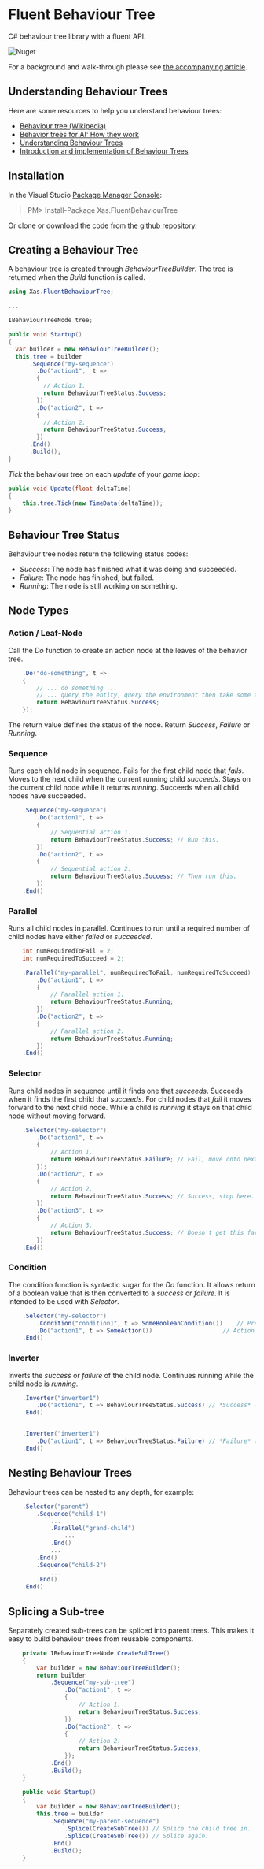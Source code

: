 # Fluent Behaviour Tree

C# behaviour tree library with a fluent API.

![Nuget](https://img.shields.io/nuget/v/Xas.FluentBehaviourTree)

For a background and walk-through please see [the accompanying article](http://www.what-could-possibly-go-wrong.com/fluent-behavior-trees-for-ai-and-game-logic/). 

## Understanding Behaviour Trees

Here are some resources to help you understand behaviour trees:

- [Behaviour tree (Wikipedia)](https://en.wikipedia.org/wiki/Behavior_tree_(artificial_intelligence,_robotics_and_control))
- [Behavior trees for AI: How they work](http://www.gamasutra.com/blogs/ChrisSimpson/20140717/221339/Behavior_trees_for_AI_How_they_work.php)
- [Understanding Behaviour Trees](http://aigamedev.com/open/article/bt-overview/)
- [Introduction and implementation of Behaviour Trees](http://guineashots.com/2014/07/25/an-introduction-to-behavior-trees-part-1/)

## Installation

In the Visual Studio [Package Manager Console](http://docs.nuget.org/consume/package-manager-console):

> PM> Install-Package Xas.FluentBehaviourTree

Or clone or download the code from [the github repository](https://github.com/codecapers/fluent-behaviour-tree).

## Creating a Behaviour Tree

A behaviour tree is created through *BehaviourTreeBuilder*. The tree is returned when the *Build* function is called.

```csharp
using Xas.FluentBehaviourTree;

...

IBehaviourTreeNode tree;

public void Startup()
{
  var builder = new BehaviourTreeBuilder();
  this.tree = builder
      .Sequence("my-sequence")
        .Do("action1",  t => 
        {
          // Action 1.
          return BehaviourTreeStatus.Success;
        })
        .Do("action2", t => 
        {
          // Action 2.
          return BehaviourTreeStatus.Success;
        })
      .End()
      .Build();
}
```

*Tick* the behaviour tree on each *update* of your *game loop*:

```csharp
public void Update(float deltaTime)
{
    this.tree.Tick(new TimeData(deltaTime));
}
```

## Behaviour Tree Status

Behaviour tree nodes return the following status codes:

* _Success_: The node has finished what it was doing and succeeded.
* _Failure_: The node has finished, but failed.
* _Running_: The node is still working on something.

## Node Types

### Action / Leaf-Node

Call the *Do* function to create an action node at the leaves of the behavior tree.

```csharp
    .Do("do-something", t => 
    {
        // ... do something ...
        // ... query the entity, query the environment then take some action ...
        return BehaviourTreeStatus.Success;
    }); 
```

The return value defines the status of the node. Return *Success*, *Failure* or *Running*.

### Sequence

Runs each child node in sequence. Fails for the first child node that *fails*. Moves to the next child when the current running child *succeeds*. Stays on the current child node while it returns *running*. Succeeds when all child nodes have succeeded.

```csharp
    .Sequence("my-sequence")
        .Do("action1", t => 
        {
            // Sequential action 1.
            return BehaviourTreeStatus.Success; // Run this.
        }) 
        .Do("action2", t => 
        {
            // Sequential action 2.
            return BehaviourTreeStatus.Success; // Then run this.
        })
    .End()
```

### Parallel

Runs all child nodes in parallel. Continues to run until a required number of child nodes have either *failed* or *succeeded*.

```csharp
    int numRequiredToFail = 2;
    int numRequiredToSucceed = 2;

    .Parallel("my-parallel", numRequiredToFail, numRequiredToSucceed)
        .Do("action1", t => 
        {
            // Parallel action 1.
            return BehaviourTreeStatus.Running;
        })
        .Do("action2", t => 
        {
            // Parallel action 2.
            return BehaviourTreeStatus.Running;
        })        
    .End()
```

### Selector

Runs child nodes in sequence until it finds one that *succeeds*. Succeeds when it finds the first child that *succeeds*. For child nodes that *fail* it moves forward to the next child node. While a child is *running* it stays on that child node without moving forward.

```csharp
    .Selector("my-selector")
        .Do("action1", t => 
        {
            // Action 1.
            return BehaviourTreeStatus.Failure; // Fail, move onto next child.
        }); 
        .Do("action2", t => 
        {
            // Action 2.
            return BehaviourTreeStatus.Success; // Success, stop here.
        })        
        .Do("action3", t => 
        {
            // Action 3.
            return BehaviourTreeStatus.Success; // Doesn't get this far. 
        })        
    .End()
```

### Condition

The condition function is syntactic sugar for the *Do* function. It allows return of a boolean value that is then converted to a *success* or *failure*. It is intended to be used with *Selector*.

```csharp
    .Selector("my-selector")
        .Condition("condition1", t => SomeBooleanCondition())    // Predicate that returns *true* or *false*. 
        .Do("action1", t => SomeAction())                    // Action to run if the predicate evaluates to *true*. 
    .End()
```

### Inverter

Inverts the *success* or *failure* of the child node. Continues running while the child node is *running*.

```csharp
    .Inverter("inverter1")
        .Do("action1", t => BehaviourTreeStatus.Success) // *Success* will be inverted to *failure*.
    .End() 


    .Inverter("inverter1")
        .Do("action1", t => BehaviourTreeStatus.Failure) // *Failure* will be inverted to *success*.
    .End() 
```

## Nesting Behaviour Trees

Behaviour trees can be nested to any depth, for example:

```csharp
    .Selector("parent")
        .Sequence("child-1")
            ...
            .Parallel("grand-child")
                ...
            .End()
            ...
        .End()
        .Sequence("child-2")
            ...
        .End()
    .End()
```

## Splicing a Sub-tree

Separately created sub-trees can be spliced into parent trees. This makes it easy to build behaviour trees from reusable components.

```csharp
    private IBehaviourTreeNode CreateSubTree()
    {
        var builder = new BehaviourTreeBuilder();
        return builder
            .Sequence("my-sub-tree")
                .Do("action1", t => 
                {
                    // Action 1.
                    return BehaviourTreeStatus.Success;
                })
                .Do("action2", t => 
                {
                    // Action 2.
                    return BehaviourTreeStatus.Success;
                }); 
            .End()
            .Build();
    }

    public void Startup()
    {
        var builder = new BehaviourTreeBuilder();
        this.tree = builder
            .Sequence("my-parent-sequence")
                .Splice(CreateSubTree()) // Splice the child tree in.
                .Splice(CreateSubTree()) // Splice again.
            .End()
            .Build();
    }
```
